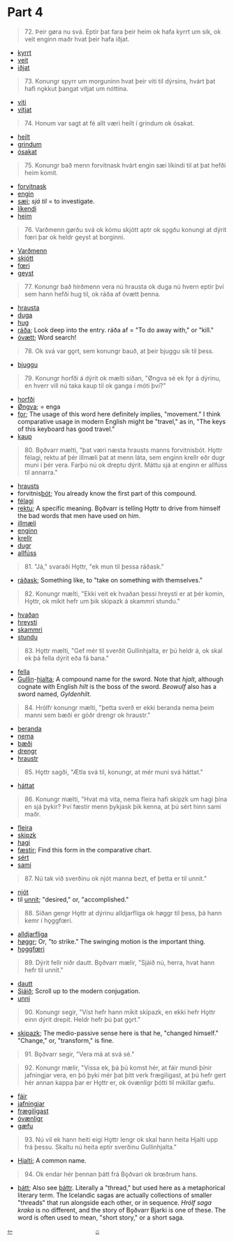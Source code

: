 # Part 4

>72\. Þeir gøra nu svá. Eptir þat fara þeir heim ok hafa kyrrt um sik, ok veit enginn maðr hvat þeir hafa iðjat.

* [kyrrt](https://en.wiktionary.org/wiki/kyrr#Old_Norse)
* [veit](https://en.wiktionary.org/wiki/vita#Old_Norse)
* [iðjat](http://www.germanic-lexicon-project.org/cgi-bin/gmc_search_v3?cmd=viewthis&id=cv:b0313:12)

>73\. Konungr spyrr um morguninn hvat þeir viti til dýrsins, hvárt þat hafi nǫkkut þangat vitjat um nóttina. 

* [viti](https://en.wiktionary.org/wiki/i%C3%B0ja)
* [vitjat](http://www.germanic-lexicon-project.org/cgi-bin/gmc_search_v3?cmd=viewthis&id=cv:b0713:4)

>74\. Honum var sagt at fé allt væri heilt í grindum ok ósakat. 

* [heilt](https://en.wiktionary.org/wiki/heill#Old_Norse)
* [grindum](https://en.wiktionary.org/wiki/grind#Old_Norse)
* [ósakat](https://en.wiktionary.org/wiki/saka%C3%B0r)

>75\. Konungr bað menn forvitnask hvárt engin sæi líkindi til at þat hefði heim komit. 

* [forvitnask](http://www.germanic-lexicon-project.org/cgi-bin/gmc_search_v3?cmd=viewthis&id=cv:b0167:12)
* [engin](https://en.wiktionary.org/wiki/engi#Old_Norse)
* [sæi](https://en.wiktionary.org/wiki/sj%C3%A1#Etymology_2); _sjá til_ = to investigate.
* [líkendi](http://www.germanic-lexicon-project.org/cgi-bin/gmc_search_v3?cmd=viewthis&id=cv:b0204:30)
* [heim](http://www.germanic-lexicon-project.org/cgi-bin/gmc_search_v3?cmd=viewthis&id=cv:b0249:24)

>76\. Varðmenn gørðu svá ok kómu skjótt aptr ok sǫgðu konungi at dýrit fœri þar ok heldr geyst at borginni.

* [Varðmenn](http://www.germanic-lexicon-project.org/cgi-bin/gmc_search_v3?cmd=viewthis&id=cv:b0680:2)
* [skjótt](https://en.wiktionary.org/wiki/skj%C3%B3tr)
* [fœri](https://en.wiktionary.org/wiki/fara#Old_Norse)
* [geyst](https://en.wiktionary.org/wiki/geysa#Old_Norse)

>77\. Konungr bað hirðmenn vera nú hrausta ok duga nú hvern eptir því sem hann hefði hug til, ok ráða af óvætt þenna.

* [hrausta](http://www.germanic-lexicon-project.org/cgi-bin/gmc_search_v3?cmd=viewthis&id=cv:b0282:32)
* [duga](https://en.wiktionary.org/wiki/duga#Old_Norse)
* [hug](https://en.wiktionary.org/wiki/hugr)
* [ráða](http://www.germanic-lexicon-project.org/cgi-bin/gmc_search_v3?cmd=viewthis&id=cv:b0485:15); Look deep into the entry. ráða af = "To do away with," or "kill."
* [óvætt](http://www.germanic-lexicon-project.org/cgi-bin/gmc_search_v3?cmd=viewthis&id=cv:b0667:1); Word search!

>78\. Ok svá var gǫrt, sem konungr bauð, at þeir bjuggu sik til þess. 

* [bjuggu](https://en.wiktionary.org/wiki/b%C3%BAa#Old_Norse)

>79\. Konungr horfði á dýrit ok mælti síðan, "Øngva sé ek fǫr á dýrinu, en hverr vill nú taka kaup til ok ganga í móti því?"

* [horfði](https://en.wiktionary.org/wiki/horfa#Old_Norse)
* [Øngva](https://en.wiktionary.org/wiki/engi#Old_Norse); = enga
* [fǫr](http://www.germanic-lexicon-project.org/cgi-bin/gmc_search_v3?cmd=viewthis&id=cv:b0185:25); The usage of this word here definitely implies, "movement." I think comparative usage in modern English might be "travel," as in, "The keys of this keyboard has good travel." 
* [kaup](https://en.wiktionary.org/wiki/kaup#Old_Norse)

>80\. Bǫðvarr mælti, "þat væri næsta hrausts manns forvitnisbót. Hǫttr félagi, rektu af þér illmæli þat at menn láta, sem enginn krellr eðr dugr muni í þér vera. Farþú nú ok dreptu dýrit. Máttu sjá at enginn er allfúss til annarra."

* [hrausts](http://www.germanic-lexicon-project.org/cgi-bin/gmc_search_v3?cmd=viewthis&id=cv:b0282:32)
* forvitnis[bót](http://www.germanic-lexicon-project.org/cgi-bin/gmc_search_v3?cmd=viewthis&id=cv:b0075:4); You already know the first part of this compound. 
* [félagi](https://en.wiktionary.org/wiki/f%C3%A9lagi)
* [rektu](https://en.wiktionary.org/wiki/reka#Etymology_2_2); A specific meaning. Bǫðvarr is telling Hǫttr to drive from himself the bad words that men have used on him.
* [illmæli](https://en.wiktionary.org/wiki/illm%C3%A6li)
* [enginn](https://en.wiktionary.org/wiki/enginn#Old_Norse)
* [krellr](http://www.germanic-lexicon-project.org/cgi-bin/gmc_search_v3?cmd=viewthis&id=cv:b0355:9)
* [dugr](http://www.germanic-lexicon-project.org/cgi-bin/gmc_search_v3?cmd=viewthis&id=cv:b0109:2)
* [allfúss](http://lexicon.ff.cuni.cz/html/oi_cleasbyvigfusson/b0014.html)

>81\. "Já," svaraði Hǫttr, "ek mun til þessa ráðask."

* [ráðask](https://en.wiktionary.org/wiki/r%C3%A1%C3%B0a#Old_Norse); Something like, to "take on something with themselves."

>82\. Konungr mælti, "Ekki veit ek hvaðan þessi hreysti er at þér komin, Hǫttr, ok mikit hefr um þik skipazk á skammri stundu."

* [hvaðan](https://en.wiktionary.org/wiki/hva%C3%B0an#Old_Norse)
* [hreysti](http://www.germanic-lexicon-project.org/cgi-bin/gmc_search_v3?cmd=viewthis&id=cv:b0284:18)
* [skammri](http://www.germanic-lexicon-project.org/cgi-bin/gmc_search_v3?cmd=viewthis&id=cv:b0537:16)
* [stundu](https://en.wiktionary.org/wiki/stund#Old_Norse)

>83\. Hǫttr mælti, "Gef mér til sverðit Gullinhjalta, er þú heldr á, ok skal ek þá fella dýrit eða fá bana."

* [fella](http://www.germanic-lexicon-project.org/cgi-bin/gmc_search_v3?cmd=viewthis&id=cv:b0151:3)
* [Gullin](http://www.germanic-lexicon-project.org/cgi-bin/gmc_search_v3?cmd=viewthis&id=cv:b0221:2)-[hjalta](http://www.germanic-lexicon-project.org/cgi-bin/gmc_search_v3?cmd=viewthis&id=cv:b0265:23); A compound name for the sword. Note that _hjalt_, although cognate with English _hilt_ is the boss of the sword. _Beowulf_ also has a sword named, _Gyldenhilt_.

>84\. Hrólfr konungr mælti, "þetta sverð er ekki beranda nema þeim manni sem bæði er góðr drengr ok hraustr."

* [beranda](https://en.wiktionary.org/wiki/bera#Old_Norse)
* [nema](https://en.wiktionary.org/wiki/nema#Etymology_2_2)
* [bæði](https://en.wiktionary.org/wiki/b%C3%A6%C3%B0i#Old_Norse)
* [drengr](https://en.wiktionary.org/wiki/drengr)
* [hraustr](http://www.germanic-lexicon-project.org/cgi-bin/gmc_search_v3?cmd=viewthis&id=cv:b0282:32)

>85\. Hǫttr sagði, "Ætla svá til, konungr, at mér muni svá háttat."

* [háttat](http://www.germanic-lexicon-project.org/cgi-bin/gmc_search_v3?cmd=viewthis&id=cv:b0244:118)

>86\. Konungr mælti, "Hvat má vita, nema fleira hafi skipzk um hagi þína en sjá þykir? Því fæstir menn þykjask þik kenna, at þú sért hinn sami maðr. 

* [fleira](https://en.wiktionary.org/wiki/fleiri#Icelandic)
* [skipzk](https://en.wiktionary.org/wiki/skipa#Old_Norse)
* [hagi](http://www.germanic-lexicon-project.org/cgi-bin/gmc_search_v3?cmd=viewthis&id=cv:b0231:32)
* [fæstir](https://en.wiktionary.org/wiki/f%C3%A1r#Old_Norse); Find this form in the comparative chart.
* [sért](https://en.wiktionary.org/wiki/vera#Old_Norse)
* [sami](https://en.wiktionary.org/wiki/samr)

>87\. Nú tak við sverðinu ok njót manna bezt, ef þetta er til unnit."

* [njót](https://en.wiktionary.org/wiki/nj%C3%B3ta#Old_Norse)
* til [unnit](https://en.wiktionary.org/wiki/vinna#Old_Norse); "desired," or, "accomplished."

>88\. Síðan gengr Hǫttr at dýrinu alldjarfliga ok høggr til þess, þá hann kemr í hǫggfœri. 

* [alldjarfliga](http://lexicon.ff.cuni.cz/html/oi_cleasbyvigfusson/b0014.html)
* [høggr](https://en.wiktionary.org/wiki/h%C7%ABggva); Or, "to strike." The swinging motion is the important thing.
* [hǫggfœri](http://www.germanic-lexicon-project.org/cgi-bin/gmc_search_v3?cmd=viewthis&id=cv:b0308:6)

>89\. Dýrit fellr niðr dautt. Bǫðvarr mælir, "Sjáið nú, herra, hvat hann hefr til unnit."

* [dautt](https://en.wiktionary.org/wiki/dau%C3%B0r)
* [Sjáið](https://en.wiktionary.org/wiki/sj%C3%A1#Etymology_2); Scroll up to the modern conjugation.
* [unni](https://en.wiktionary.org/wiki/vinna#Verb_4)

>90\. Konungr segir, "Víst hefr hann mikit skipazk, en ekki hefr Hǫttr einn dýrit drepit. Heldr hefr þú þat gǫrt."

* [skipazk](https://en.wiktionary.org/wiki/skipa#Old_Norse); The medio-passive sense here is that he, "changed himself." "Change," or, "transform," is fine.

>91\. Bǫðvarr segir, "Vera má at svá sé."

>92\. Konungr mælir, "Vissa ek, þá þú komst hér, at fáir mundi þínir jafningjar vera, en þó þyki mér þat þitt verk frægiligast, at þú hefr gert hér annan kappa þar er Hǫttr er, ok óvænligr þótti til mikillar gæfu.

* [fáir](https://en.wiktionary.org/wiki/f%C3%A1r#Old_Norse)
* [jafningjar](https://en.wiktionary.org/wiki/jafningi)
* [frægiligast](http://www.germanic-lexicon-project.org/cgi-bin/gmc_search_v3?cmd=viewthis&id=cv:b0176:12)
* [óvænligr](http://www.germanic-lexicon-project.org/cgi-bin/gmc_search_v3?cmd=viewthis&id=cv:b0719:31)
* [gæfu](https://en.wiktionary.org/wiki/g%C3%A6fa#Old_Norse)

>93\. Nú vil ek hann heiti eigi Hǫttr lengr ok skal hann heita Hjalti upp frá þessu. Skaltu nú heita eptir sverðinu Gullinhjalta."

* [Hjalti](https://en.wiktionary.org/wiki/Hjalti); A common name.

>94\. Ok endar hér þennan þátt frá Bǫðvari ok brœðrum hans.

* [þátt](https://en.wiktionary.org/wiki/%C3%BE%C3%A1ttur); Also see [þáttr](http://www.germanic-lexicon-project.org/cgi-bin/gmc_search_v3?cmd=viewthis&id=cv:b0732:10). Literally a "thread," but used here as a metaphorical literary term. The Icelandic sagas are actually collections of smaller "threads" that run alongside each other, or in sequence. _Hrólf saga kraka_ is no different, and the story of Bǫðvarr Bjarki is one of these. The word is often used to mean, "short story," or a short saga.

<div style="float: left"><a href="http://rcblack.net/reader/hrolf3">⇦</a></div>
<div style="margin: 0 auto; width: 100px;"><a href="http://rcblack.net/grammar/front">&#8962;</a></div>


